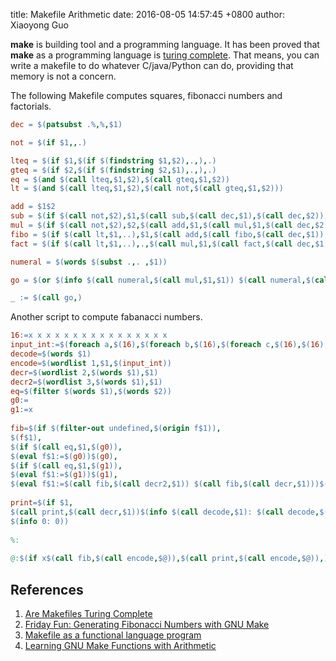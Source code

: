 title: Makefile Arithmetic
date: 2016-08-05 14:57:45 +0800
author: Xiaoyong Guo

**make** is building tool and a programming language. 
It has been proved that **make** as a programming language is [turing complete](https://en.wikipedia.org/wiki/Turing_completeness).
That means, you can write a makefile to do whatever C/java/Python can do, providing that memory is not a concern. 

The following Makefile computes squares, fibonacci numbers and factorials. 

```Makefile
dec = $(patsubst .%,%,$1)

not = $(if $1,,.)

lteq = $(if $1,$(if $(findstring $1,$2),.,),.)
gteq = $(if $2,$(if $(findstring $2,$1),.,),.)
eq = $(and $(call lteq,$1,$2),$(call gteq,$1,$2))
lt = $(and $(call lteq,$1,$2),$(call not,$(call gteq,$1,$2)))

add = $1$2
sub = $(if $(call not,$2),$1,$(call sub,$(call dec,$1),$(call dec,$2)))
mul = $(if $(call not,$2),$2,$(call add,$1,$(call mul,$1,$(call dec,$2))))
fibo = $(if $(call lt,$1,..),$1,$(call add,$(call fibo,$(call dec,$1)),$(call fibo,$(call sub,$1,..))))
fact = $(if $(call lt,$1,..),.,$(call mul,$1,$(call fact,$(call dec,$1))))

numeral = $(words $(subst .,. ,$1))

go = $(or $(info $(call numeral,$(call mul,$1,$1)) $(call numeral,$(call fibo,$1)) $(call numeral,$(call fact,$1)) ),$(call go,.$1))

_ := $(call go,)
```

Another script to compute fabanacci numbers.

```Makefile
16:=x x x x x x x x x x x x x x x x
input_int:=$(foreach a,$(16),$(foreach b,$(16),$(foreach c,$(16),$(16))))
decode=$(words $1)
encode=$(wordlist 1,$1,$(input_int))
decr=$(wordlist 2,$(words $1),$1)
decr2=$(wordlist 3,$(words $1),$1)
eq=$(filter $(words $1),$(words $2))
g0:=
g1:=x
 
fib=$(if $(filter-out undefined,$(origin f$1)),
$(f$1),
$(if $(call eq,$1,$(g0)),
$(eval f$1:=$(g0))$(g0),
$(if $(call eq,$1,$(g1)),
$(eval f$1:=$(g1))$(g1),
$(eval f$1:=$(call fib,$(call decr2,$1)) $(call fib,$(call decr,$1)))$(f$1))))
 
print=$(if $1,
$(call print,$(call decr,$1))$(info $(call decode,$1): $(call decode,$(f$1))),
$(info 0: 0))
 
%:
 
@:$(if x$(call fib,$(call encode,$@)),$(call print,$(call encode,$@)),)
```

## References
1. [Are Makefiles Turing Complete](http://stackoverflow.com/questions/3480950/are-makefiles-turing-complete)
2. [Friday Fun: Generating Fibonacci Numbers with GNU Make](http://electric-cloud.com/blog/2009/08/friday-fun-generating-fibonacci-numbers-with-gnu-make/)
3. [Makefile as a functional language program](http://okmij.org/ftp/Computation/#Makefile-functional)
4. [Learning GNU Make Functions with Arithmetic](https://www.cmcrossroads.com/article/learning-gnu-make-functions-arithmetic)
